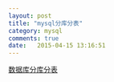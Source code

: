 ```yaml
---
layout: post
title: "mysql分库分表"
category: mysql
comments: true
date:   2015-04-15 13:16:51
---
```



[数据库分库分表](http://blog.csdn.net/column/details/sharding.html)
